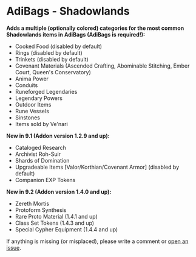 # AdiBags - Shadowlands

**Adds a multiple (optionally colored) categories for the most common Shadowlands items in AdiBags (AdiBags is required!):**

* Cooked Food (disabled by default)
* Rings (disabled by default)
* Trinkets (disabled by default)
* Covenant Materials (Ascended Crafting, Abominable Stitching, Ember Court, Queen's Conservatory)
* Anima Power
* Conduits
* Runeforged Legendaries
* Legendary Powers
* Outdoor Items
* Rune Vessels
* Sinstones
* Items sold by Ve'nari

**New in 9.1 (Addon version 1.2.9 and up):**

* Cataloged Research
* Archivist Roh-Suir
* Shards of Domination
* Upgradeable Items [Valor/Korthian/Covenant Armor] (disabled by default)
* Companion EXP Tokens

**New in 9.2 (Addon version 1.4.0 and up):**

* Zereth Mortis
* Protoform Synthesis
* Rare Proto Material (1.4.1 and up)
* Class Set Tokens (1.4.3 and up)
* Special Cypher Equipment (1.4.4 and up)

If anything is missing (or misplaced), please write a comment or [open an issue](https://github.com/Zottelchen/adibags-shadowlands/issues).
